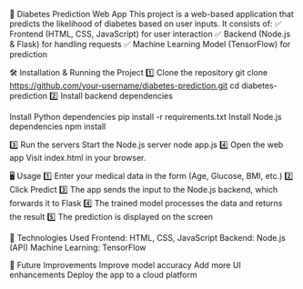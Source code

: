 🏥 Diabetes Prediction Web App
This project is a web-based application that predicts the likelihood of diabetes based on user inputs. It consists of:
✅ Frontend (HTML, CSS, JavaScript) for user interaction
✅ Backend (Node.js & Flask) for handling requests
✅ Machine Learning Model (TensorFlow) for prediction



🛠️ Installation & Running the Project
1️⃣ Clone the repository
git clone https://github.com/your-username/diabetes-prediction.git
cd diabetes-prediction
2️⃣ Install backend dependencies

Install Python dependencies
pip install -r requirements.txt
Install Node.js dependencies
npm install

3️⃣ Run the servers
Start the Node.js server
node app.js
4️⃣ Open the web app
Visit index.html in your browser.

🖥️ Usage
1️⃣ Enter your medical data in the form (Age, Glucose, BMI, etc.)
2️⃣ Click Predict
3️⃣ The app sends the input to the Node.js backend, which forwards it to Flask
4️⃣ The trained model processes the data and returns the result
5️⃣ The prediction is displayed on the screen

🔧 Technologies Used
Frontend: HTML, CSS, JavaScript
Backend: Node.js (API)
Machine Learning: TensorFlow

🎯 Future Improvements
Improve model accuracy
Add more UI enhancements
Deploy the app to a cloud platform

